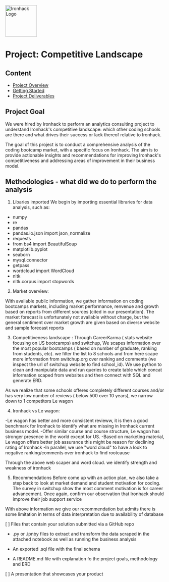 <img src="https://bit.ly/2VnXWr2" alt="Ironhack Logo" width="100"/>

# Project: Competitive Landscape

## Content

- [Project Overview](#project-overview)
- [Getting Started](#getting-started)
- [Project Deliverables](#deliverables)


## Project Goal

We were hired by Ironhack to perform an analytics consulting project to understand Ironhack's competitive landscape: which other coding schools are there and what drives their success or lack thereof relative to Ironhack.

The goal of this project is to conduct a comprehensive analysis of the coding bootcamp market, with a specific focus on Ironhack. The aim is to provide actionable insights and recommendations for improving Ironhack's competitiveness and addressing areas of improvement in their business model.



## Methodologies - what did we do to perform the analysis

1.  Libaries imported
We begin by importing essential libraries for data analysis, such as:
 - numpy
 - re
- pandas
 - pandas.io.json import json_normalize
 - requests
 - from bs4 import BeautifulSoup
 - matplotlib.pyplot
 - seaborn
 - mysql.connector
 - getpass
 - wordcloud import WordCloud
 - nltk
 - nltk.corpus import stopwords



2. Market overview:

With available public information, we gather information on coding bootcamps markets, including market performance, renvenue and growth based on reports from different sources (cited in our presentation). The market forecast is unfortunately not available without charge, but the general sentiment over market growth are given based on diverse website and sample forecast reports

3. Competitiveness landscape :
Through CareerKarma ( stats website focusing on US bootcamps) and switchup, We scapes information over the most popular bootcamps ( based on number of graduate, ranking from students, etc). we filter the list to 8 schools and from here scape more information from switchup.org over ranking and comments (we inspect the url of switchup website to find school_id). 
We use python to clean and manipulate data and run queries to create table which concat information scaped from websites and then connect with SQL and generate ERD.

As we realize that some schools offeres completely different courses and/or has very low number of reviews ( below 500 over 10 years), we narrow down to 1 competitors Le wagon

4. Ironhack vs Le wagon:

-Le wagon has better and more consistent revieww, it is then a good benchmark for Ironhack to identify what are missing in Ironhack current business model.
-Offer similar course and course structure, Le wagon has stronger presence in the world except for US.
-Based on marketing material, Le wagon offers better job assurance this might be reason for declining rating of Ironhack
-In parallel, we use "word cloud" to have a look to negative ranking/comments over ironhack to find rootcause

Through the above web scaper and word cloud. we identify strength and weakness of ironhack

5. Recommendations
Before come up with an action plan, we also take a step back to look at market demand and student motivation for coding. The survey in switchup show the most comment motivation is for career advancement. Once again, confirm our observation that Ironhack should improve their job support service

With above information we give our recommendation but admits there is some limitation in terms of data interpretation due to availability of database



[ ] Files that contain your solution submitted via a GitHub repo

  - .py or .ipnby files to extract and transform the data scraped in the attached notebook as well as running the business analysis

  - An exported .sql file with the final schema
  
  - A README.md file with explanation fo the project goals, methodology and ERD

[ ] A presentation that showcases your product



